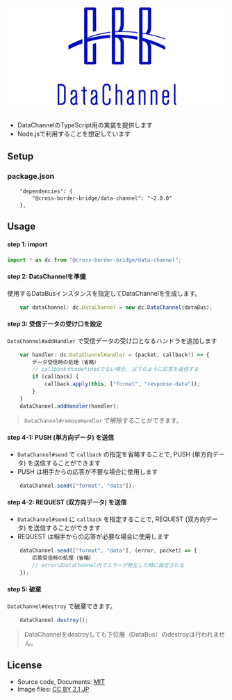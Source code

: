 # <p align="center"><img src="title.png"/></p> 
- DataChannelのTypeScript用の実装を提供します
- Node.jsで利用することを想定しています

## Setup
### package.json
```
    "dependencies": {
        "@cross-border-bridge/data-channel": "~2.0.0"
    },
```

## Usage
#### step 1: import

```typescript
import * as dc from "@cross-border-bridge/data-channel";
```

#### step 2: DataChannelを準備
使用するDataBusインスタンスを指定してDataChannelを生成します。

```typescript
    var dataChannel: dc.DataChannel = new dc.DataChannel(dataBus);
```

#### step 3: 受信データの受け口を設定
`DataChannel#addHandler` で受信データの受け口となるハンドラを追加します

```typescript
    var handler: dc.DataChannelHandler = (packet, callback?) => {
        データ受信時の処理（省略）
        // callbackがundefinedでない場合, 以下のように応答を返信する
        if (callback) {
            callback.apply(this, ["format", "response-data"]);
        }
    }
    dataChannel.addHandler(handler);
```

> `DataChannel#removeHandler` で解除することができます。

#### step 4-1: PUSH (単方向データ) を送信
- `DataChannel#send` で `callback` の指定を省略することで, PUSH (単方向データ) を送信することができます
- PUSH は相手からの応答が不要な場合に使用します

```typescript
    dataChannel.send(["format", "data"]);
```

#### step 4-2: REQUEST (双方向データ) を送信
- `DataChannel#send` に `callback` を指定することで, REQUEST (双方向データ) を送信することができます
- REQUEST は相手からの応答が必要な場合に使用します

```typescript
    dataChannel.send(["format", "data"], (error, packet) => {
        応答受信時の処理（省略）
        // errorはDataChannel内でエラーが発生した時に設定される
    });
```

#### step 5: 破棄
`DataChannel#destroy` で破棄できます。

```typescript
    dataChannel.destroy();
```

> DataChannelをdestroyしても下位層（DataBus）のdestroyは行われません。

## License
- Source code, Documents: [MIT](LICENSE)
- Image files: [CC BY 2.1 JP](https://creativecommons.org/licenses/by/2.1/jp/)
